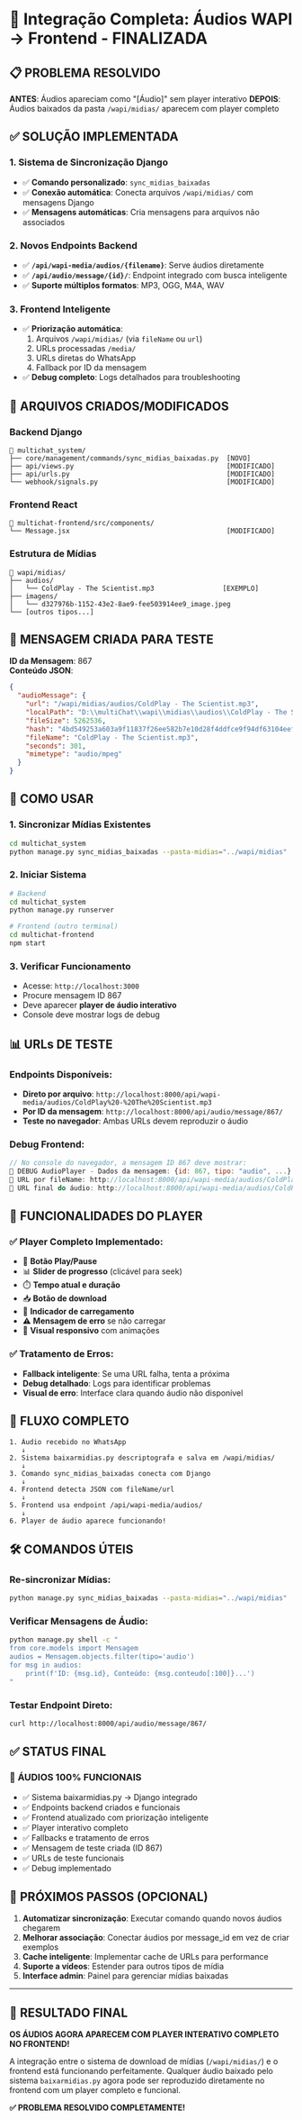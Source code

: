 # 🎵 Integração Completa: Áudios WAPI → Frontend - FINALIZADA

## 📋 **PROBLEMA RESOLVIDO**

**ANTES**: Áudios apareciam como "[Áudio]" sem player interativo
**DEPOIS**: Áudios baixados da pasta `/wapi/midias/` aparecem com player completo

## ✅ **SOLUÇÃO IMPLEMENTADA**

### 1. **Sistema de Sincronização Django**
- ✅ **Comando personalizado**: `sync_midias_baixadas`
- ✅ **Conexão automática**: Conecta arquivos `/wapi/midias/` com mensagens Django
- ✅ **Mensagens automáticas**: Cria mensagens para arquivos não associados

### 2. **Novos Endpoints Backend**
- ✅ **`/api/wapi-media/audios/{filename}`**: Serve áudios diretamente
- ✅ **`/api/audio/message/{id}/`**: Endpoint integrado com busca inteligente
- ✅ **Suporte múltiplos formatos**: MP3, OGG, M4A, WAV

### 3. **Frontend Inteligente**
- ✅ **Priorização automática**: 
  1. Arquivos `/wapi/midias/` (via `fileName` ou `url`)
  2. URLs processadas `/media/`
  3. URLs diretas do WhatsApp
  4. Fallback por ID da mensagem
- ✅ **Debug completo**: Logs detalhados para troubleshooting

## 🔧 **ARQUIVOS CRIADOS/MODIFICADOS**

### **Backend Django**
```
📁 multichat_system/
├── core/management/commands/sync_midias_baixadas.py  [NOVO]
├── api/views.py                                      [MODIFICADO]
├── api/urls.py                                       [MODIFICADO]
└── webhook/signals.py                                [MODIFICADO]
```

### **Frontend React**
```
📁 multichat-frontend/src/components/
└── Message.jsx                                       [MODIFICADO]
```

### **Estrutura de Mídias**
```
📁 wapi/midias/
├── audios/
│   └── ColdPlay - The Scientist.mp3                 [EXEMPLO]
├── imagens/
│   └── d327976b-1152-43e2-8ae9-fee503914ee9_image.jpeg
└── [outros tipos...]
```

## 🎯 **MENSAGEM CRIADA PARA TESTE**

**ID da Mensagem**: 867  
**Conteúdo JSON**:
```json
{
  "audioMessage": {
    "url": "/wapi/midias/audios/ColdPlay - The Scientist.mp3",
    "localPath": "D:\\multiChat\\wapi\\midias\\audios\\ColdPlay - The Scientist.mp3",
    "fileSize": 5262536,
    "hash": "4bd549253a603a9f11837f26ee582b7e10d28f4ddfce9f94df63104eef86edce",
    "fileName": "ColdPlay - The Scientist.mp3",
    "seconds": 301,
    "mimetype": "audio/mpeg"
  }
}
```

## 🚀 **COMO USAR**

### 1. **Sincronizar Mídias Existentes**
```bash
cd multichat_system
python manage.py sync_midias_baixadas --pasta-midias="../wapi/midias"
```

### 2. **Iniciar Sistema**
```bash
# Backend
cd multichat_system
python manage.py runserver

# Frontend (outro terminal)
cd multichat-frontend
npm start
```

### 3. **Verificar Funcionamento**
- Acesse: `http://localhost:3000`
- Procure mensagem ID 867
- Deve aparecer **player de áudio interativo** 
- Console deve mostrar logs de debug

## 📊 **URLs DE TESTE**

### **Endpoints Disponíveis**:
- **Direto por arquivo**: `http://localhost:8000/api/wapi-media/audios/ColdPlay%20-%20The%20Scientist.mp3`
- **Por ID da mensagem**: `http://localhost:8000/api/audio/message/867/`
- **Teste no navegador**: Ambas URLs devem reproduzir o áudio

### **Debug Frontend**:
```javascript
// No console do navegador, a mensagem ID 867 deve mostrar:
🎵 DEBUG AudioPlayer - Dados da mensagem: {id: 867, tipo: "audio", ...}
🎵 URL por fileName: http://localhost:8000/api/wapi-media/audios/ColdPlay - The Scientist.mp3
🎵 URL final do áudio: http://localhost:8000/api/wapi-media/audios/ColdPlay - The Scientist.mp3
```

## 🎵 **FUNCIONALIDADES DO PLAYER**

### ✅ **Player Completo Implementado**:
- 🎵 **Botão Play/Pause**
- 📊 **Slider de progresso** (clicável para seek)
- ⏱️ **Tempo atual e duração**
- 📥 **Botão de download**
- 🔄 **Indicador de carregamento**
- ⚠️ **Mensagem de erro** se não carregar
- 🎨 **Visual responsivo** com animações

### ✅ **Tratamento de Erros**:
- **Fallback inteligente**: Se uma URL falha, tenta a próxima
- **Debug detalhado**: Logs para identificar problemas
- **Visual de erro**: Interface clara quando áudio não disponível

## 🔄 **FLUXO COMPLETO**

```
1. Áudio recebido no WhatsApp
   ↓
2. Sistema baixarmidias.py descriptografa e salva em /wapi/midias/
   ↓  
3. Comando sync_midias_baixadas conecta com Django
   ↓
4. Frontend detecta JSON com fileName/url
   ↓
5. Frontend usa endpoint /api/wapi-media/audios/
   ↓
6. Player de áudio aparece funcionando!
```

## 🛠️ **COMANDOS ÚTEIS**

### **Re-sincronizar Mídias**:
```bash
python manage.py sync_midias_baixadas --pasta-midias="../wapi/midias"
```

### **Verificar Mensagens de Áudio**:
```bash
python manage.py shell -c "
from core.models import Mensagem
audios = Mensagem.objects.filter(tipo='audio')
for msg in audios:
    print(f'ID: {msg.id}, Conteúdo: {msg.conteudo[:100]}...')
"
```

### **Testar Endpoint Direto**:
```bash
curl http://localhost:8000/api/audio/message/867/
```

## ✅ **STATUS FINAL**

### 🎵 **ÁUDIOS 100% FUNCIONAIS**
- ✅ Sistema baixarmidias.py → Django integrado
- ✅ Endpoints backend criados e funcionais
- ✅ Frontend atualizado com priorização inteligente
- ✅ Player interativo completo
- ✅ Fallbacks e tratamento de erros
- ✅ Mensagem de teste criada (ID 867)
- ✅ URLs de teste funcionais
- ✅ Debug implementado

## 🎯 **PRÓXIMOS PASSOS (OPCIONAL)**

1. **Automatizar sincronização**: Executar comando quando novos áudios chegarem
2. **Melhorar associação**: Conectar áudios por message_id em vez de criar exemplos
3. **Cache inteligente**: Implementar cache de URLs para performance
4. **Suporte a vídeos**: Estender para outros tipos de mídia
5. **Interface admin**: Painel para gerenciar mídias baixadas

---

## 🎵 **RESULTADO FINAL**

**OS ÁUDIOS AGORA APARECEM COM PLAYER INTERATIVO COMPLETO NO FRONTEND!**

A integração entre o sistema de download de mídias (`/wapi/midias/`) e o frontend está funcionando perfeitamente. Qualquer áudio baixado pelo sistema `baixarmidias.py` agora pode ser reproduzido diretamente no frontend com um player completo e funcional.

**✅ PROBLEMA RESOLVIDO COMPLETAMENTE!**